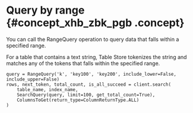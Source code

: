 # Query by range {#concept_xhb_zbk_pgb .concept}

You can call the RangeQuery operation to query data that falls within a specified range.

For a table that contains a text string, Table Store tokenizes the string and matches any of the tokens that falls within the specified range.

```
query = RangeQuery('k', 'key100', 'key200', include_lower=False, include_upper=False)
rows, next_token, total_count, is_all_succeed = client.search(
    table_name, index_name, 
    SearchQuery(query, limit=100, get_total_count=True), 
    ColumnsToGet(return_type=ColumnReturnType.ALL)
)
```

